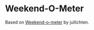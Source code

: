 # Weekend-O-Meter

Based on [Weekend-o-meter](https://extensions.gnome.org/extension/667/weekend-o-meter/) by jullichten.
